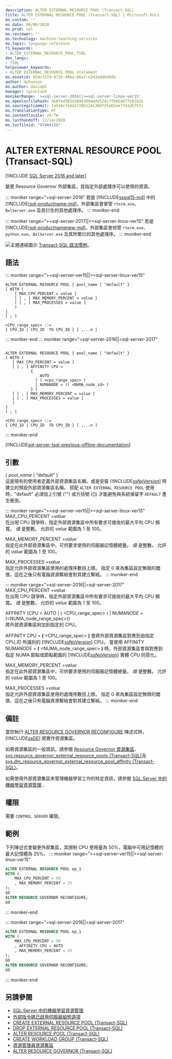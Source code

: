 ```yaml
---
description: ALTER EXTERNAL RESOURCE POOL (Transact-SQL)
title: ALTER EXTERNAL RESOURCE POOL (Transact-SQL) | Microsoft Docs
ms.custom: ''
ms.date: 08/06/2020
ms.prod: sql
ms.reviewer: ''
ms.technology: machine-learning-services
ms.topic: language-reference
f1_keywords:
- ALTER_EXTERNAL_RESOURCE_POOL_TSQL
dev_langs:
- TSQL
helpviewer_keywords:
- ALTER EXTERNAL RESOURCE POOL statement
ms.assetid: 634c327d-971b-49ba-b8a2-e243a04040db
author: dphansen
ms.author: davidph
manager: cgronlund
monikerRange: '>=sql-server-2016||>=sql-server-linux-ver15'
ms.openlocfilehash: de8fe4503436963094dde524c7fb65a677e91826
ms.sourcegitcommit: 1a544cf4dd2720b124c3697d1e62ae7741db757c
ms.translationtype: HT
ms.contentlocale: zh-TW
ms.lasthandoff: 12/14/2020
ms.locfileid: "97464139"
---
```

# <a name="alter-external-resource-pool-transact-sql"></a>ALTER EXTERNAL RESOURCE POOL (Transact-SQL)
[!INCLUDE [SQL Server 2016 and later](../../includes/applies-to-version/sqlserver2016.md)]

變更 Resource Governor 外部集區，其指定外部處理序可以使用的資源。 

::: moniker range="=sql-server-2016"
若是 [!INCLUDE[sssql15-md](../../includes/sssql15-md.md)] 中的 [!INCLUDE[rsql-productname-md](../../includes/rsql-productname-md.md)]，外部集區會掌管 `rterm.exe`、`BxlServer.exe` 及其衍生的其他處理序。
::: moniker-end

::: moniker range=">=sql-server-2017||>=sql-server-linux-ver15"
若是 [!INCLUDE[rsql-productnamenew-md](../../includes/rsql-productnamenew-md.md)]，外部集區會控管 `rterm.exe`、`python.exe`、`BxlServer.exe` 及其所繁衍的其他處理序。
::: moniker-end

![主題連結圖示](../../database-engine/configure-windows/media/topic-link.gif "主題連結圖示") [Transact-SQL 語法慣例](../../t-sql/language-elements/transact-sql-syntax-conventions-transact-sql.md)。

## <a name="syntax"></a>語法
::: moniker range=">=sql-server-ver15||>=sql-server-linux-ver15"
```syntaxsql
ALTER EXTERNAL RESOURCE POOL { pool_name | "default" }
[ WITH (
    [ MAX_CPU_PERCENT = value ]
    [ [ , ] MAX_MEMORY_PERCENT = value ]
    [ [ , ] MAX_PROCESSES = value ]
    )
]
[ ; ]
  
<CPU_range_spec> ::=
{ CPU_ID | CPU_ID  TO CPU_ID } [ ,...n ]
```  
::: moniker-end
::: moniker range="=sql-server-2016||=sql-server-2017"
 ```syntaxsql

ALTER EXTERNAL RESOURCE POOL { pool_name | "default" }
[ WITH (
    [ MAX_CPU_PERCENT = value ]
    [ [ , ] AFFINITY CPU =
            {
                AUTO
              | ( <cpu_range_spec> )
              | NUMANODE = (( <NUMA_node_id> )
            } ]   
    [ [ , ] MAX_MEMORY_PERCENT = value ]
    [ [ , ] MAX_PROCESSES = value ]
    )
]
[ ; ]
  
<CPU_range_spec> ::=
{ CPU_ID | CPU_ID  TO CPU_ID } [ ,...n ]
```  
::: moniker-end 

[!INCLUDE[sql-server-tsql-previous-offline-documentation](../../includes/sql-server-tsql-previous-offline-documentation.md)]

## <a name="arguments"></a>引數

{ *pool_name* | "default" }  
這是現有的使用者定義外部資源集區名稱，或是安裝 [!INCLUDE[ssNoVersion](../../includes/ssnoversion-md.md)] 時建立的預設外部資源集區名稱。
搭配 `ALTER EXTERNAL RESOURCE POOL` 使用時，"default" 必須加上引號 ("") 或方括號 ([]) 才能避免與系統保留字 `DEFAULT` 產生衝突。

::: moniker range=">=sql-server-ver15||>=sql-server-linux-ver15"
MAX_CPU_PERCENT =*value*  
在出現 CPU 競爭時，指定外部資源集區中所有要求可接收的最大平均 CPU 頻寬。 *值* 是整數。 允許的 *value* 範圍為 1 至 100。

MAX_MEMORY_PERCENT =*value*  
指定在此外部資源集區中，可供要求使用的伺服器記憶體總量。 *值* 是整數。 允許的 *value* 範圍為 1 至 100。

MAX_PROCESSES =*value*  
指定允許外部資源集區使用的處理序數目上限。 指定 0 來為集區設定無限的閾值，這在之後只有電腦資源繫結會對其建立繫結。
::: moniker-end

::: moniker range="=sql-server-2016||=sql-server-2017"
MAX_CPU_PERCENT =*value*  
在出現 CPU 競爭時，指定外部資源集區中所有要求可接收的最大平均 CPU 頻寬。 *值* 是整數。 允許的 *value* 範圍為 1 至 100。

AFFINITY {CPU = AUTO | ( \<CPU_range_spec> ) | NUMANODE = (\<NUMA_node_range_spec>)}  
將外部資源集區附加到指定的 CPU。

AFFINITY CPU = **(** \<CPU_range_spec> **)** 會將外部資源集區對應到由指定 CPU_ID 所識別的 [!INCLUDE[ssNoVersion](../../includes/ssnoversion-md.md)] CPU。 當使用 AFFINITY NUMANODE = **(** \<NUMA_node_range_spec> **)** 時，外部資源集區會與對應到指定 NUMA 節點或節點範圍的 [!INCLUDE[ssNoVersion](../../includes/ssnoversion-md.md)] 實體 CPU 同質化。

MAX_MEMORY_PERCENT =*value*  
指定在此外部資源集區中，可供要求使用的伺服器記憶體總量。 *值* 是整數。 允許的 *value* 範圍為 1 至 100。

MAX_PROCESSES =*value*  
指定允許外部資源集區使用的處理序數目上限。 指定 0 來為集區設定無限的閾值，這在之後只有電腦資源繫結會對其建立繫結。
::: moniker-end
## <a name="remarks"></a>備註

當您執行 [ALTER RESOURCE GOVERNOR RECONFIGURE](../../t-sql/statements/alter-resource-governor-transact-sql.md) 陳述式時，[!INCLUDE[ssDE](../../includes/ssde-md.md)] 將實作資源集區。

如需資源集區的一般資訊，請參閱 [Resource Governor 資源集區](../../relational-databases/resource-governor/resource-governor-resource-pool.md)、[sys.resource_governor_external_resource_pools &#40;Transact-SQL&#41;](../../relational-databases/system-catalog-views/sys-resource-governor-external-resource-pools-transact-sql.md)及 [sys.dm_resource_governor_external_resource_pool_affinity &#40;Transact-SQL&#41;](../../relational-databases/system-dynamic-management-views/sys-dm-resource-governor-external-resource-pool-affinity-transact-sql.md)。  

如需使用外部資源集區來管理機器學習工作的特定資訊，請參閱 [SQL Server 中的機器學習資源管理](../../machine-learning/administration/resource-governor.md)...
## <a name="permissions"></a>權限

需要 `CONTROL SERVER` 權限。

## <a name="examples"></a>範例

下列陳述式會變更外部集區，其限制 CPU 使用量為 50%，電腦中可用記憶體的最大記憶體為 25%。
::: moniker range=">=sql-server-ver15||>=sql-server-linux-ver15"
```sql
ALTER EXTERNAL RESOURCE POOL ep_1
WITH (
    MAX_CPU_PERCENT = 50
    , MAX_MEMORY_PERCENT = 25
);
GO
ALTER RESOURCE GOVERNOR RECONFIGURE;
GO
```
::: moniker-end

::: moniker range="=sql-server-2016||=sql-server-2017"
```sql
ALTER EXTERNAL RESOURCE POOL ep_1
WITH (
    MAX_CPU_PERCENT = 50
    , AFFINITY CPU = AUTO
    , MAX_MEMORY_PERCENT = 25
);
GO
ALTER RESOURCE GOVERNOR RECONFIGURE;
GO
```
::: moniker-end

## <a name="see-also"></a>另請參閱

+ [SQL Server 中的機器學習資源管理](../../machine-learning/administration/resource-governor.md)
+ [外部指令碼已啟用伺服器組態選項](../../database-engine/configure-windows/external-scripts-enabled-server-configuration-option.md)
+ [CREATE EXTERNAL RESOURCE POOL &#40;Transact-SQL&#41;](../../t-sql/statements/create-external-resource-pool-transact-sql.md)
+ [DROP EXTERNAL RESOURCE POOL &#40;Transact-SQL&#41;](../../t-sql/statements/drop-external-resource-pool-transact-sql.md)
+ [ALTER RESOURCE POOL &#40;Transact-SQL&#41;](../../t-sql/statements/alter-resource-pool-transact-sql.md)
+ [CREATE WORKLOAD GROUP &#40;Transact-SQL&#41;](../../t-sql/statements/create-workload-group-transact-sql.md)
+ [資源管理員資源集區](../../relational-databases/resource-governor/resource-governor-resource-pool.md)
+ [ALTER RESOURCE GOVERNOR &#40;Transact-SQL&#41;](../../t-sql/statements/alter-resource-governor-transact-sql.md) 
